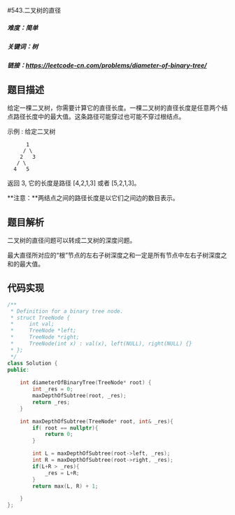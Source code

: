 #543.二叉树的直径

##### 难度：简单

##### 关键词：树

##### 链接：https://leetcode-cn.com/problems/diameter-of-binary-tree/

## 题目描述

给定一棵二叉树，你需要计算它的直径长度。一棵二叉树的直径长度是任意两个结点路径长度中的最大值。这条路径可能穿过也可能不穿过根结点。

示例 :
给定二叉树

          1
         / \
        2   3
       / \     
      4   5    
返回 3, 它的长度是路径 [4,2,1,3] 或者 [5,2,1,3]。

**注意：**两结点之间的路径长度是以它们之间边的数目表示。

## 题目解析

二叉树的直径问题可以转成二叉树的深度问题。

最大直径所对应的“根”节点的左右子树深度之和一定是所有节点中左右子树深度之和的最大值。



## 代码实现

```c++
/**
 * Definition for a binary tree node.
 * struct TreeNode {
 *     int val;
 *     TreeNode *left;
 *     TreeNode *right;
 *     TreeNode(int x) : val(x), left(NULL), right(NULL) {}
 * };
 */
class Solution {
public:
    
    int diameterOfBinaryTree(TreeNode* root) {
        int _res = 0;
        maxDepthOfSubtree(root, _res);
        return _res;
    }

    int maxDepthOfSubtree(TreeNode* root, int& _res){
        if( root == nullptr){
            return 0;
        }

        int L = maxDepthOfSubtree(root->left, _res);
        int R = maxDepthOfSubtree(root->right, _res);
        if(L+R > _res){
            _res = L+R;
        }
        return max(L, R) + 1;

    }
};
```





